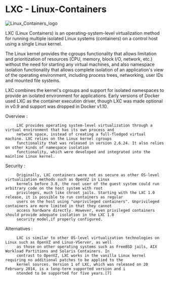 # LXC - Linux-Containers

![Linux_Containers_logo](https://user-images.githubusercontent.com/42691369/83990953-ead8ef80-a968-11ea-8467-ca31c773edd3.png)

LXC (Linux Containers) is an operating-system-level virtualization method for running multiple isolated Linux systems (containers) on a control host using a single Linux kernel.

The Linux kernel provides the cgroups functionality that allows limitation and prioritization of resources (CPU, memory, block I/O, network, etc.) without the need for starting any virtual machines, and also namespace isolation functionality that allows complete isolation of an application's view of the operating environment, including process trees, networking, user IDs and mounted file systems.

LXC combines the kernel's cgroups and support for isolated namespaces to provide an isolated environment for applications. Early versions of Docker used LXC as the container execution driver, though LXC was made optional in v0.9 and support was dropped in Docker v1.10.


Overview :

         LXC provides operating system-level virtualization through a virtual environment that has its own process and
         network space, instead of creating a full-fledged virtual machine. LXC relies on the Linux kernel cgroups
         functionality that was released in version 2.6.24. It also relies on other kinds of namespace isolation  
         functionality, which were developed and integrated into the mainline Linux kernel.
         
Security :

         Originally, LXC containers were not as secure as other OS-level virtualization methods such as OpenVZ in Linux 
         kernels before 3.8, the root user of the guest system could run arbitrary code on the host system with root 
         privileges, much like chroot jails. Starting with the LXC 1.0 release, it is possible to run containers as regular 
         users on the host using "unprivileged containers". Unprivileged containers are more limited in that they cannot 
         access hardware directly. However, even privileged containers should provide adequate isolation in the LXC 1.0 
         security model,if properly configured.
         
Alternatives :

         LXC is similar to other OS-level virtualization technologies on Linux such as OpenVZ and Linux-VServer, as well  
         as those on other operating systems such as FreeBSD jails, AIX Workload Partitions and Solaris Containers. In 
         contrast to OpenVZ, LXC works in the vanilla Linux kernel requiring no additional patches to be applied to the 
         kernel sources. Version 1 of LXC, which was released on 20 February 2014, is a long-term supported version and i
         ntended to be supported for five years.[7]
